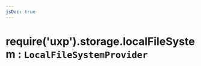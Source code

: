 ```yaml
---
jsDoc: true
---
```


<a name="module-storage-localfilesystem" id="module-storage-localfilesystem"></a>

# require('uxp').storage.localFileSystem : `LocalFileSystemProvider`

